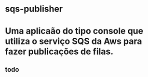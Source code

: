 # sqs-publisher
<h1> Uma aplicaão do tipo console que utiliza o serviço SQS da Aws para fazer publicações de filas.</h1>

<h2> todo </h2>

